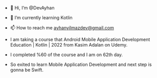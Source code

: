 - 👋 Hi, I’m @DevAyhan
- 🌱 I’m currently learning Kotlin
- 📫 How to reach me ayhanyilmazdev@gmail.com

- I am taking a course that Android Mobile Application Development Education | Kotlin | 2022
 from Kasim Adalan on Udemy.
- I completed %60 of the course and I am on 62th day.
- So exited to learn Mobile Application Development and 
next step is gonna be Swift.
 

<!---
DevAyhan/DevAyhan is a ✨ special ✨ repository because its `README.md` (this file) appears on your GitHub profile.
You can click the Preview link to take a look at your changes.
--->
